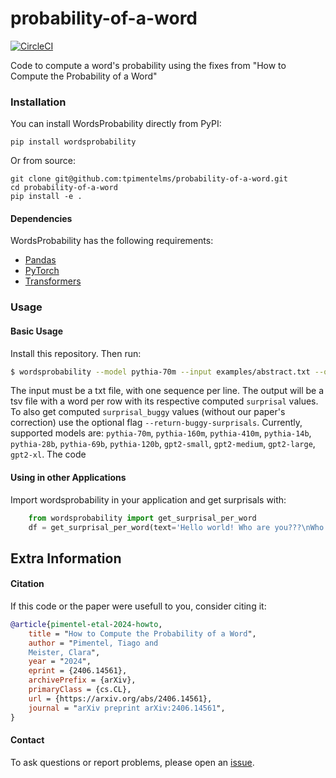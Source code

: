 # probability-of-a-word

[![CircleCI](https://circleci.com/gh/tpimentelms/probability-of-a-word.svg?style=svg)](https://circleci.com/gh/tpimentelms/probability-of-a-word)

Code to compute a word's probability using the fixes from "How to Compute the Probability of a Word"


### Installation

You can install WordsProbability directly from PyPI:

`pip install wordsprobability`

Or from source:

```
git clone git@github.com:tpimentelms/probability-of-a-word.git
cd probability-of-a-word
pip install -e .
```

#### Dependencies

WordsProbability has the following requirements:

* [Pandas](https://pandas.pydata.org)
* [PyTorch](https://pytorch.org)
* [Transformers](https://huggingface.co/docs/transformers/en/index)

### Usage

#### Basic Usage

Install this repository. Then run:
```bash
$ wordsprobability --model pythia-70m --input examples/abstract.txt --output temp.tsv
```

The input must be a txt file, with one sequence per line.
The output will be a tsv file with a word per row with its respective computed `surprisal` values.
To also get computed `surprisal_buggy` values (without our paper's correction) use the optional flag `--return-buggy-surprisals`.
Currently, supported models are: `pythia-70m`, `pythia-160m`, `pythia-410m`, `pythia-14b`, `pythia-28b`, `pythia-69b`, `pythia-120b`, `gpt2-small`, `gpt2-medium`, `gpt2-large`, `gpt2-xl`.
The code

#### Using in other Applications

Import wordsprobability in your application and get surprisals with:
```python
    from wordsprobability import get_surprisal_per_word
    df = get_surprisal_per_word(text='Hello world! Who are you???\nWho am I?', model_name='pythia-70m')
```


## Extra Information

#### Citation

If this code or the paper were usefull to you, consider citing it:


```bibtex
@article{pimentel-etal-2024-howto,
    title = "How to Compute the Probability of a Word",
    author = "Pimentel, Tiago and
    Meister, Clara",
    year = "2024",
    eprint = {2406.14561},
    archivePrefix = {arXiv},
    primaryClass = {cs.CL},
    url = {https://arxiv.org/abs/2406.14561},
    journal = "arXiv preprint arXiv:2406.14561",
}
```


#### Contact

To ask questions or report problems, please open an [issue](https://github.com/tpimentelms/probability-of-a-word/issues).
